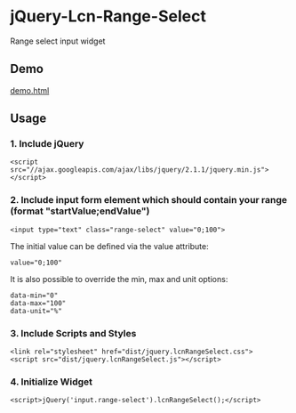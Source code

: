 jQuery-Lcn-Range-Select
==============================

Range select input widget


Demo
----

[demo.html](http://cdn.rawgit.com/FaiblUG/jQuery-Lcn-Range-Select/master/demo.html)


Usage
-----

### 1. Include jQuery
    
    <script src="//ajax.googleapis.com/ajax/libs/jquery/2.1.1/jquery.min.js"></script>

### 2. Include input form element which should contain your range (format "startValue;endValue")
    
    <input type="text" class="range-select" value="0;100">
    
The initial value can be defined via the value attribute:
    
    value="0;100"
    
It is also possible to override the min, max and unit options:
    
    data-min="0"
    data-max="100"
    data-unit="%"
    
### 3. Include Scripts and Styles
    
    <link rel="stylesheet" href="dist/jquery.lcnRangeSelect.css">
    <script src="dist/jquery.lcnRangeSelect.js"></script>
    
### 4. Initialize Widget
    
    <script>jQuery('input.range-select').lcnRangeSelect();</script>   

